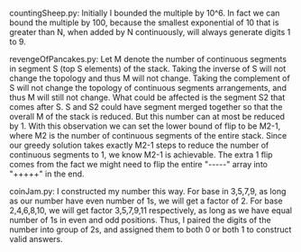 countingSheep.py: Initially I bounded the multiple by 10^6. In fact we can bound the multiple by 100, because the smallest exponential of 10 that is greater than N, when added by N continuously, will always generate digits 1 to 9.  

revengeOfPancakes.py: Let M denote the number of continuous segments in segment S (top S elements) of the stack. Taking the inverse of S will not change the topology and thus M will not change. Taking the complement of S will not change the topology of continuous segments arrangements, and thus M will still not change. What could be affected is the segment S2 that comes after S. S and S2 could have segment merged together so that the overall M of the stack is reduced. But this number can at most be reduced by 1. With this observation we can set the lower bound of flip to be M2-1, where M2 is the number of continuous segments of the entire stack. Since our greedy solution takes exactly M2-1 steps to reduce the number of continuous segments to 1, we know M2-1 is achievable. The extra 1 flip comes from the fact we might need to flip the entire "-----" array into "+++++" in the end.

coinJam.py: I constructed my number this way. For base in 3,5,7,9, as long as our number have even number of 1s, we will get a factor of 2. For base 2,4,6,8,10, we will get factor 3,5,7,9,11 respectively, as long as we have equal number of 1s in even and odd positions. Thus, I paired the digits of the number into group of 2s, and assigned them to both 0 or both 1 to construct valid answers.
